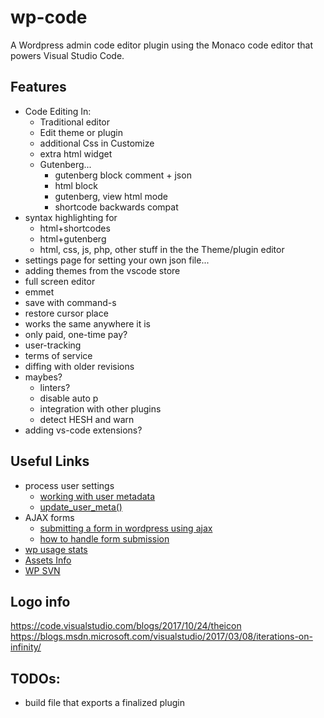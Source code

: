 # wp-code
A Wordpress admin code editor plugin using the Monaco code editor that powers Visual Studio Code.


## Features
- Code Editing In:
	- Traditional editor
	- Edit theme or plugin
	- additional Css in Customize
	- extra html widget
	- Gutenberg...
		- gutenberg block comment + json
		- html block
		- gutenberg, view html mode
		- shortcode backwards compat
- syntax highlighting for 
	- html+shortcodes 
	- html+gutenberg
	- html, css, js, php, other stuff in the the Theme/plugin editor
- settings page for setting your own json file...
- adding themes from the vscode store
- full screen editor
- emmet
- save with command-s
- restore cursor place
- works the same anywhere it is
- only paid, one-time pay?
- user-tracking
- terms of service
- diffing with older revisions
- maybes?
	- linters?
	- disable auto p
	- integration with other plugins
	- detect HESH and warn
- adding vs-code extensions?


## Useful Links
- process user settings
	- [working with user metadata](https://developer.wordpress.org/plugins/users/working-with-user-metadata/)
	- [update_user_meta()](https://codex.wordpress.org/Function_Reference/update_user_meta)
- AJAX forms
	- [submitting a form in wordpress using ajax](https://teamtreehouse.com/community/submitting-a-form-in-wordpress-using-ajax)
	- [how to handle form submission](http://wordpress.stackexchange.com/questions/60758/how-to-handle-form-submission)
- [wp usage stats](https://wordpress.org/about/stats/)
- [Assets Info](https://developer.wordpress.org/plugins/wordpress-org/plugin-assets/)
- [WP SVN](https://developer.wordpress.org/plugins/wordpress-org/how-to-use-subversion/)


## Logo info
https://code.visualstudio.com/blogs/2017/10/24/theicon
https://blogs.msdn.microsoft.com/visualstudio/2017/03/08/iterations-on-infinity/

## TODOs:
- build file that exports a finalized plugin

